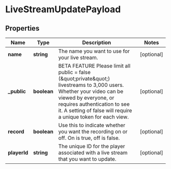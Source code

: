 
# LiveStreamUpdatePayload

## Properties

Name | Type | Description | Notes
------------ | ------------- | ------------- | -------------
**name** | **string** | The name you want to use for your live stream. |  [optional]
**_public** | **boolean** | BETA FEATURE Please limit all public &#x3D; false (\&quot;private\&quot;) livestreams to 3,000 users. Whether your video can be viewed by everyone, or requires authentication to see it. A setting of false will require a unique token for each view. |  [optional]
**record** | **boolean** | Use this to indicate whether you want the recording on or off. On is true, off is false. |  [optional]
**playerId** | **string** | The unique ID for the player associated with a live stream that you want to update. |  [optional]



